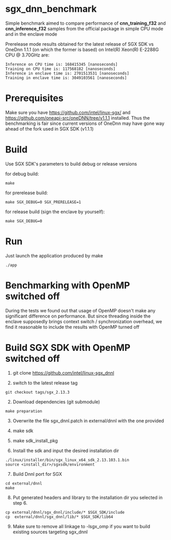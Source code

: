 # sgx_dnn_benchmark

Simple benchmark aimed to compare performance of **cnn_training_f32** and **cnn_inference_f32** samples from the official package in simple CPU mode and in the enclave mode

Prerelease mode results obtained for the latest release of SGX SDK vs OneDnn 1.1.1 (on which the former is based) on Intel(R) Xeon(R) E-2288G CPU @ 3.70GHz are:

```
Inference on CPU time is: 168415345 [nanoseconds] 
Training on CPU time is: 117568182 [nanoseconds] 
Inference in enclave time is: 2701513531 [nanoseconds] 
Training in enclave time is: 3049103561 [nanoseconds] 
```

# Prerequisites 
Make sure you have https://github.com/intel/linux-sgx/ and https://github.com/oneapi-src/oneDNN/tree/v1.1.1 installed.
Thus the benchmarking is fair since current versions of OneDnn may have gone way ahead of the fork used in SGX SDK (v1.1.1)

# Build
Use SGX SDK's parameters to build debug or release versions

for debug build:
```
make
```

for prerelease build:
```
make SGX_DEBUG=0 SGX_PRERELEASE=1
```

for release build (sign the enclave by yourself):
```
make SGX_DEBUG=0
```

# Run
Just launch the application produced by make

```
./app
```

# Benchmarking with OpenMP switched off
During the tests we found out that usage of OpenMP doesn't make any significant difference on performance. But since threading inside the enclave supposedly brings context switch / synchronization overhead, we find it reasonable to include the results with OpenMP turned off

# Build SGX SDK with OpenMP switched off

1. git clone https://github.com/intel/linux-sgx_dnnl

2. switch to the latest release tag

```
git checkout tags/sgx_2.13.3
```

2. Download dependencies (git submodule)

```
make preparation
```

3. Overwrite the file sgx_dnnl.patch in external/dnnl with the one provided

4. make sdk

5. make sdk_install_pkg

6. Install the sdk and input the desired installation dir
```
./linux/installer/bin/sgx_linux_x64_sdk_2.13.103.1.bin
source <install_dir>/sgxsdk/environment
```

7. Build Dnnl port for SGX 

```
cd external/dnnl
make
```

8. Put generated headers and library to the installation dir you selected in step 6.

```
cp external/dnnl/sgx_dnnl/include/* $SGX_SDK/include
cp  external/dnnl/sgx_dnnl/lib/* $SGX_SDK/lib64
```

9. Make sure to remove all linkage to -lsgx_omp if you want to build existing sources targeting sgx_dnnl
